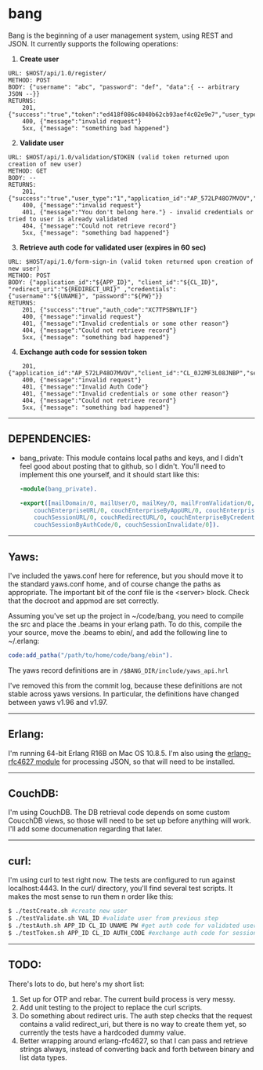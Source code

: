 bang
====

Bang is the beginning of a user management system, using REST and JSON. It currently supports the following operations:

 1. **Create user**

 ```curl
 URL: $HOST/api/1.0/register/
 METHOD: POST
 BODY: {"username": "abc", "password": "def", "data":{ -- arbitrary JSON --}}
 RETURNS: 
     201, {"success":"true","token":"ed418f086c4040b62cb93aef4c02e9e7","user_type":"0"}
     400, {"message":"invalid request"}
     5xx, {"message": "something bad happened"}
 ```

 2. **Validate user**

 ```curl
 URL: $HOST/api/1.0/validation/$TOKEN (valid token returned upon creation of new user)
 METHOD: GET
 BODY: --
 RETURNS: 
     201, {"success":"true","user_type":"1","application_id":"AP_572LP48O7MVOV","client_id":"CL_0J2MF3L08JNBP"}
     400, {"message":"invalid request"}
     401, {"message":"You don't belong here."} - invalid credentials or tried to user is already validated
     404, {"message":"Could not retrieve record"}
     5xx, {"message": "something bad happened"} 
 ```

 3. **Retrieve auth code for validated user (expires in 60 sec)**

 ```curl
 URL: $HOST/api/1.0/form-sign-in (valid token returned upon creation of new user)
 METHOD: POST
 BODY: {"application_id":"${APP_ID}", "client_id":"${CL_ID}", "redirect_uri":"${REDIRECT_URI}" ,"credentials":{"username":"${UNAME}", "password":"${PW}"}}
 RETURNS: 
     201, {"success":"true","auth_code":"XC7TPSBWYLIF"}
     400, {"message":"invalid request"}    
     401, {"message":"Invalid credentials or some other reason"}
     404, {"message":"Could not retrieve record"}
     5xx, {"message": "something bad happened"} 
 ```

 4. **Exchange auth code for session token**

 ```curl
     201, {"application_id":"AP_572LP48O7MVOV","client_id":"CL_0J2MF3L08JNBP","session_token":"83HJ387PJU1J"}
     400, {"message":"invalid request"}    
     401, {"message":"Invalid Auth Code"}
     401, {"message":"Invalid credentials or some other reason"}
     404, {"message":"Could not retrieve record"}
     5xx, {"message": "something bad happened"}
 ```



<!--  SQL is gone, using CouchDB now
####################
SQL:

I've set up a postgres SQL database for now. I'll probably switch over to some NoSQL option soon, but let's take care of one thing at a time.

Once you've installed postgres, you can from the command line:

createdb bang

Then launch psql, and: \i /path/to/setup.sql

which will leave you with a very simple, unpopulated db:

    bang=# \d
                      List of relations
     Schema |          Name           |   Type   | Owner  
    --------+-------------------------+----------+--------
     public | messages                | table    | eschow
     public | messages_message_id_seq | sequence | eschow
     public | room_user               | table    | eschow
     public | rooms                   | table    | eschow
     public | rooms_room_id_seq       | sequence | eschow
     public | user_location           | table    | eschow
     public | users                   | table    | eschow
     public | users_user_id_seq       | sequence | eschow
    (8 rows)

###################
-->


---------------------------------------------------------
## <a id="dependencies"></a>DEPENDENCIES: 

 * bang_private: This module contains local paths and keys, and I didn't feel good about posting that to github, so I didn't. You'll need to implement this one yourself, and it should start like this:

   ```erl
   -module(bang_private).
   
   -export([mailDomain/0, mailUser/0, mailKey/0, mailFromValidation/0, ganimasToken/0,
       couchEnterpriseURL/0, couchEnterpriseByAppURL/0, couchEnterpriseByClientURL/0,
       couchSessionURL/0, couchRedirectURL/0, couchEnterpriseByCredentialsURL/0, 
       couchSessionByAuthCode/0, couchSessionInvalidate/0]).
   ```


---------------------------------------------------------
## <a id="yaws"></a>Yaws: 

I've included the yaws.conf here for reference, but you should move it to the standard yaws.conf home, and of course change the paths as appropriate. The important bit of the conf file is the &lt;server&gt; block. Check that the docroot and appmod are set correctly.

Assuming you've set up the project in ~/code/bang, you need to compile the src and place the .beams in your erlang path. To do this, compile the your source, move the .beams to ebin/, and add the following line to ~/.erlang:

 ```erl
 code:add_patha("/path/to/home/code/bang/ebin").
 ```

The yaws record definitions are in `/$BANG_DIR/include/yaws_api.hrl`

I've removed this from the commit log, because these definitions are not stable across yaws versions. In particular, the definitions have changed between yaws v1.96 and v1.97. 


---------------------------------------------------------
## <a id="erlang"></a>Erlang: 

I'm running 64-bit Erlang R16B on Mac OS 10.8.5. I'm also using the [erlang-rfc4627 module][2] for processing JSON, so that will need to be installed.

[2]: https://github.com/tonyg/erlang-rfc4627              "erlang rfc"


---------------------------------------------------------
## <a id="couchdb"></a>CouchDB: 

I'm using CouchDB. The DB retrieval code depends on some custom CoucchDB views, so those will need to be set up before anything will work. I'll add some documenation regarding that later.


---------------------------------------------------------
## <a id="curl"></a>curl: 

I'm using curl to test right now. The tests are configured to run against localhost:4443. In the curl/ directory, you'll find several test scripts. It makes the most sense to run them n order like this:

 ```bash
 $ ./testCreate.sh #create new user
 $ ./testValidate.sh VAL_ID #validate user from previous step
 $ ./testAuth.sh APP_ID CL_ID UNAME PW #get auth code for validated user
 $ ./testToken.sh APP_ID CL_ID AUTH_CODE #exchange auth code for session token
 ```

---------------------------------------------------------
## <a id="todo"></a>TODO: 

There's lots to do, but here's my short list: 

 1. Set up for OTP and rebar. The current build process is very messy.
 2. Add unit testing to the project to replace the curl scripts. 
 3. Do something about redirect uris. The auth step checks that the request contains a valid redirect_uri, but there is no way to create them yet, so currently the tests have a hardcoded dummy value.
 4. Better wrapping around erlang-rfc4627, so that I can pass and retrieve strings always, instead of converting back and forth between binary and list data types.


